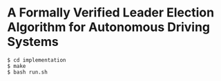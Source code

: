 # A Formally Verified Leader Election Algorithm for Autonomous Driving Systems

```
$ cd implementation
$ make
$ bash run.sh
```
